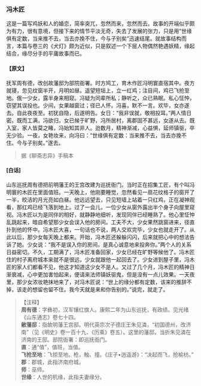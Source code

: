 <script type="text/javascript">
    var head = document.getElementsByTagName('head')[0];
    cssURL = '/public/liao.css';
    linkTag = document.createElement('link');
    linkTag.href = cssURL;
    linkTag.setAttribute('type','text/css');
    linkTag.setAttribute('rel','stylesheet');
    head.appendChild(linkTag);
</script>
### 冯木匠

这是一篇写鸡妖和人的婚恋，简率突兀，忽然而来，忽然而去。故事的开端似乎颇为有力，很有意境，但接下来的情节平淡无奇，失去了发展的张力，只是用“世缘俱有定数，当来推不去，当去亦挽不住，今与子别矣”迅速结尾。就故事结构而言，本篇与卷三的《犬灯》颇为近似，只是叙述一个下层人物偶然艳遇妖精，缘起结合，缘尽分手的平庸故事而已。

#### 【原文】
<section>
抚军周有德，改创故藩邸为部院衙署。时方鸠工，育木作匠冯明寰直宿其中。夜方就寝，忽见纹窗半开，月明如昼。遥望短垣上，立一红鸡；注目间，鸡已飞抢至地。俄一少女，露半身来相窥。冯疑为同辈所私；静听之，众已熟眠。私心怔忡，窃望其误投也。少间，女果越窗过；径已人怀。冯喜，默不一言。欢毕，女亦遂去。自此夜夜至。初犹自隐，后遂明告。女日：“我非误就，敬相投耳。”两人情日密。既而工满，冯欲归，女已候于旷野，冯所居村，离郡固不甚远，女遂从去。既入室，家人皆莫之睹，冯始知其非人。迨数月，精神渐减，心益惧，延师镇驱，卒无少验。一夜，女艳妆来，向冯曰：“世缘俱有定数：当来推不去，当去亦挽不住。今与子别矣。”遂去。

</section>

> 据《聊斋志异》手稿本

#### [白话]
<aside>

山东巡抚周有德把前明藩王的王宫改建为巡抚衙门。当时正在招集工匠，有个叫冯明寰的木匠在里面值班。一天晚上，他刚要睡觉，忽然看见一扇花纹格子的窗开了一半，皎洁的月光亮如白昼。他远远望去，只见短墙上站着一只红鸡，正在凝神观看，那红鸡已经飞落到地上。过了一会儿，一位少女从窗外露出半个身子向屋里窥视。冯木匠以为是同伴的相好，就静静地细听，发现同伴已经睡熟了。他心里怔忡乱跳起来，暗自希望那少女会误入他的房间。工夫不大，少女果然跳窗进来，径直扑到他的怀中。冯木匠大喜，一句话也不说，两人交欢完毕，少女也就走开了。从此以后，那少女每天晚上都来。开始，冯木匠还躲躲闪闪，后来就把心中的想法告诉了她。少女说：“我不是误入你的房间，是真心诚意地来投奔你。”两个人的关系日益密切。不久，工期满了，冯木匠准备回家，少女已经在旷野等候他了。冯木匠住的村子离府城本来就不是很远，少女就跟他一起回去了。少女进到屋子里，冯木匠的家人们都看不见，他这才知道这少女不是人。又过了几个月，冯木匠的精神日渐衰减，心中更加害怕起来，便请来法师镇妖驱鬼，但是没有一点儿效果。一天夜里，那少女浓妆艳抹地来了，对冯木匠说：“世上的缘分都有定数，该来的推辞不掉，该走的想留也留不住。我今天就是来和你告别的。”说完，就走了。

</aside>

> 【注释】  
<b>周有德</b>：字彝初，汉军镶红旗人。康熙二年为山东巡抚，有政绩。见光绪《山东通志》卷七十四。  
<b>敝藩邸</b>：指故明藩王宫邸。明代英宗次子德庄王朱见潾，“初国德州，改济南”（见《明史》卷一百十九、《历乘》卷五）。这里的藩邸，当折朱见潾在济南的王邸。部院衙署：即巡抚衙门。  
<b>直</b>：通“值”，值班，当值。  
<b>飞抢至地</b>：飞掠至地。枪，触、撞。《庄子•逍遥游》：“决起而飞，抢榆枋。”  
<b>郡</b>：郡城，此指济南府城。  
<b>师</b>：巫师。  
<b>世缘</b>：人世的机缘，此指夫妻缘分。  
